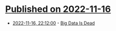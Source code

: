 # [Published on 2022-11-16](index.md)

* [2022-11-16, 22:12:00](https://news.ycombinator.com/item?id=33631561) - [Big Data Is Dead](https://motherduck.com/blog/announcing-series-seed-and-a/)
